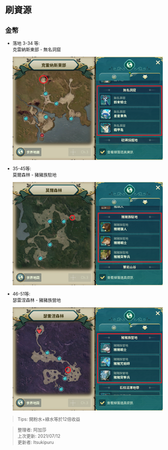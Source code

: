# 刷資源

## 金幣

* 落地 3-34 等:    
    克雷納斯東部 - 無名洞窟

    ![](figures/resources/gold/3-34.png)

* 35-45等:    
    莫爾森林 - 豬豬族駐地

    ![](figures/resources/gold/35-45.png)

* 46-51等:    
    瑟雷涅森林 - 豬豬族營地

    ![](figures/resources/gold/46-51.png)

> Tips: 開粉水+綠水等於12倍收益

> 整理者: 阿加莎  
> 上次更新: 2021/07/12  
> 更新者: Itsukipuru  